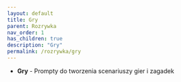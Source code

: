 ```yaml
---
layout: default
title: Gry
parent: Rozrywka
nav_order: 1
has_children: true
description: "Gry"
permalink: /rozrywka/gry
---
```

- **Gry** - Prompty do tworzenia scenariuszy gier i zagadek